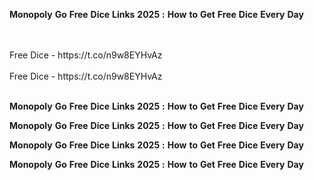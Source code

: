 <strong>Monopoly</strong> <strong>Go</strong> <strong>Free</strong> <strong>Dice</strong> <strong>Links</strong> <strong>2025</strong> <strong>:</strong> <strong>How</strong> <strong>to</strong> <strong>Get</strong> <strong>Free</strong> <strong>Dice</strong> <strong>Every</strong> <strong>Day</strong>

<br>
<br>Free Dice - https://t.co/n9w8EYHvAz
<br>
<br>Free Dice - https://t.co/n9w8EYHvAz
<br>
<br>

<strong>Monopoly</strong> <strong>Go</strong> <strong>Free</strong> <strong>Dice</strong> <strong>Links</strong> <strong>2025</strong> <strong>:</strong> <strong>How</strong> <strong>to</strong> <strong>Get</strong> <strong>Free</strong> <strong>Dice</strong> <strong>Every</strong> <strong>Day</strong>

<strong>Monopoly</strong> <strong>Go</strong> <strong>Free</strong> <strong>Dice</strong> <strong>Links</strong> <strong>2025</strong> <strong>:</strong> <strong>How</strong> <strong>to</strong> <strong>Get</strong> <strong>Free</strong> <strong>Dice</strong> <strong>Every</strong> <strong>Day</strong>

<strong>Monopoly</strong> <strong>Go</strong> <strong>Free</strong> <strong>Dice</strong> <strong>Links</strong> <strong>2025</strong> <strong>:</strong> <strong>How</strong> <strong>to</strong> <strong>Get</strong> <strong>Free</strong> <strong>Dice</strong> <strong>Every</strong> <strong>Day</strong>

<strong>Monopoly</strong> <strong>Go</strong> <strong>Free</strong> <strong>Dice</strong> <strong>Links</strong> <strong>2025</strong> <strong>:</strong> <strong>How</strong> <strong>to</strong> <strong>Get</strong> <strong>Free</strong> <strong>Dice</strong> <strong>Every</strong> <strong>Day</strong>
